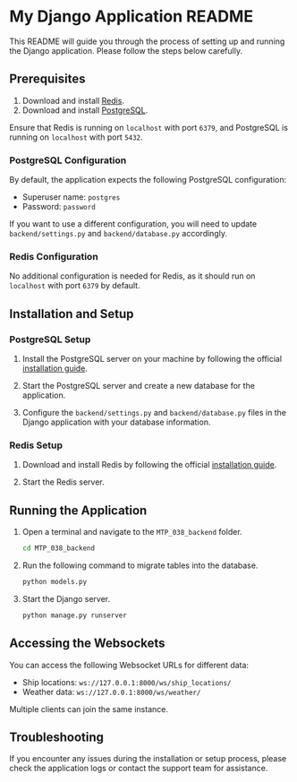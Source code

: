 # My Django Application README

This README will guide you through the process of setting up and running the Django application. Please follow the steps below carefully.

## Prerequisites

1. Download and install [Redis](https://redis.io/download).
2. Download and install [PostgreSQL](https://www.postgresql.org/download/).

Ensure that Redis is running on `localhost` with port `6379`, and PostgreSQL is running on `localhost` with port `5432`.

### PostgreSQL Configuration

By default, the application expects the following PostgreSQL configuration:

- Superuser name: `postgres`
- Password: `password`

If you want to use a different configuration, you will need to update `backend/settings.py` and `backend/database.py` accordingly.

### Redis Configuration

No additional configuration is needed for Redis, as it should run on `localhost` with port `6379` by default.

## Installation and Setup

### PostgreSQL Setup

1. Install the PostgreSQL server on your machine by following the official [installation guide](https://www.postgresql.org/download/).

2. Start the PostgreSQL server and create a new database for the application.

3. Configure the `backend/settings.py` and `backend/database.py` files in the Django application with your database information.

### Redis Setup

1. Download and install Redis by following the official [installation guide](https://redis.io/download).

2. Start the Redis server.

## Running the Application

1. Open a terminal and navigate to the `MTP_038_backend` folder.

    ```bash
    cd MTP_038_backend
    ```
   
2. Run the following command to migrate tables into the database.

    ```bash
    python models.py
    ```

3. Start the Django server.
    
    ```bash
    python manage.py runserver
    ```
## Accessing the Websockets

You can access the following Websocket URLs for different data:

- Ship locations: `ws://127.0.0.1:8000/ws/ship_locations/`
- Weather data: `ws://127.0.0.1:8000/ws/weather/`

Multiple clients can join the same instance.

## Troubleshooting

If you encounter any issues during the installation or setup process, please check the application logs or contact the support team for assistance.